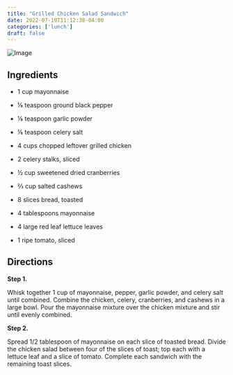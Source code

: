 ```yaml
---
title: "Grilled Chicken Salad Sandwich"
date: 2022-07-10T11:12:38-04:00
categories: ['lunch']
draft: false
---
```


![Image](/Img/ChickenSaladSand.jpg)

## Ingredients

- 1 cup mayonnaise

- ⅛ teaspoon ground black pepper

- ⅛ teaspoon garlic powder

- ⅛ teaspoon celery salt

- 4 cups chopped leftover grilled chicken

- 2  celery stalks, sliced

- ½ cup sweetened dried cranberries

- ⅔ cup salted cashews

- 8 slices bread, toasted

- 4 tablespoons mayonnaise

- 4 large red leaf lettuce leaves

- 1 ripe tomato, sliced

## Directions

**Step 1.**

Whisk together 1 cup of mayonnaise, pepper, garlic powder, and celery salt until combined. Combine the chicken, celery, cranberries, and cashews in a large bowl. Pour the mayonnaise mixture over the chicken mixture and stir until evenly combined.

**Step 2.**

Spread 1/2 tablespoon of mayonnaise on each slice of toasted bread. Divide the chicken salad between four of the slices of toast; top each with a lettuce leaf and a slice of tomato. Complete each sandwich with the remaining toast slices.